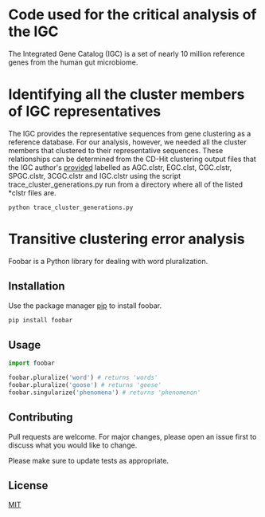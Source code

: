 # Code used for the critical analysis of the IGC
The Integrated Gene Catalog (IGC) is a set of nearly 10 million reference genes from the human gut microbiome.

# Identifying all the cluster members of IGC representatives
The IGC provides the representative sequences from gene clustering as a reference database. For our analysis, however, we needed all the cluster members that clustered to their representative sequences. These relationships can be determined from the CD-Hit clustering output files that the IGC author's [provided](http://gigadb.org/dataset/100064) labelled as AGC.clstr, EGC.clst, CGC.clstr, SPGC.clstr, 3CGC.clstr and IGC.clstr using the script trace_cluster_generations.py run from a directory where all of the listed \*clstr files are.

```
python trace_cluster_generations.py
```

# Transitive clustering error analysis

Foobar is a Python library for dealing with word pluralization.

## Installation

Use the package manager [pip](https://pip.pypa.io/en/stable/) to install foobar.

```bash
pip install foobar
```

## Usage

```python
import foobar

foobar.pluralize('word') # returns 'words'
foobar.pluralize('goose') # returns 'geese'
foobar.singularize('phenomena') # returns 'phenomenon'
```

## Contributing
Pull requests are welcome. For major changes, please open an issue first to discuss what you would like to change.

Please make sure to update tests as appropriate.

## License
[MIT](https://choosealicense.com/licenses/mit/)
